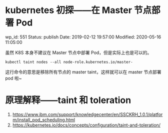 # kubernetes 初探——在 Master 节点部署 Pod


wp_id: 551
Status: publish
Date: 2019-02-12 19:57:00
Modified: 2020-05-16 11:05:00


虽然 K8S 本身不建议在 Master 节点中部署 Pod，但是实际上也是可以的。

```
kubectl taint nodes --all node-role.kubernetes.io/master-
```

这行命令的意思是移除所有节点的 master taint，这样就可以在 master 节点部署 pod 啦~

# 原理解释——taint 和 toleration


1. https://www.ibm.com/support/knowledgecenter/en/SSCKRH_1.0.1/platform/install_pod_scheduling.html
2. https://kubernetes.io/docs/concepts/configuration/taint-and-toleration/